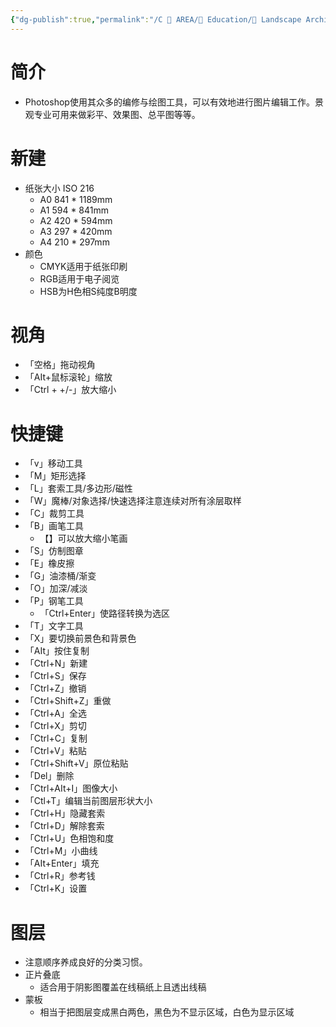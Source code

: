 ```yaml
---
{"dg-publish":true,"permalink":"/C 📔 AREA/📖 Education/🌳 Landscape Architecture/Adobe/Adobe_Photoshop/","noteIcon":"3","created":"2025-08-16T13:55:22.842+08:00","updated":"2025-08-17T13:23:25.010+08:00"}
---
```


# 简介  
-   Photoshop使用其众多的编修与绘图工具，可以有效地进行图片编辑工作。景观专业可用来做彩平、效果图、总平图等等。  
# 新建  
-   纸张大小 ISO 216  
	-   A0 841 * 1189mm  
	-   A1 594 * 841mm  
	-   A2 420 * 594mm  
	-   A3 297 * 420mm  
	-   A4 210 * 297mm  
-   颜色  
	-   CMYK适用于纸张印刷  
	-   RGB适用于电子阅览  
	-   HSB为H色相S纯度B明度  
# 视角  
-   「空格」拖动视角  
-   「AIt+鼠标滚轮」缩放  
-   「Ctrl + +/-」放大缩小  
# 快捷键  
-   「v」移动工具  
-   「M」矩形选择  
-   「L」套索工具/多边形/磁性  
-   「W」魔棒/对象选择/快速选择注意连续对所有涂层取样  
-   「C」裁剪工具  
-   「B」画笔工具  
	-   【】可以放大缩小笔画  
-   「S」仿制图章  
-   「E」橡皮擦  
-   「G」油漆桶/渐变  
-   「O」加深/减淡  
-   「P」钢笔工具  
	-   「Ctrl+Enter」使路径转换为选区  
-   「T」文字工具  
-   「X」要切换前景色和背景色  
-   「AIt」按住复制  
-   「Ctrl+N」新建  
-   「Ctrl+S」保存  
-   「Ctrl+Z」撤销  
-   「Ctrl+Shift+Z」重做  
-   「Ctrl+A」全选  
-   「Ctrl+X」剪切  
-   「Ctrl+C」复制  
-   「Ctrl+V」粘贴  
-   「Ctrl+Shift+V」原位粘贴  
-   「Del」删除  
-   「Ctrl+AIt+I」图像大小  
-   「Ctl+T」编辑当前图层形状大小  
-   「Ctrl+H」隐藏套索  
-   「Ctrl+D」解除套索  
-   「Ctrl+U」色相饱和度  
-   「Ctrl+M」小曲线  
-   「AIt+Enter」填充  
-   「Ctrl+R」参考钱  
-   「Ctrl+K」设置  
# 图层  
-   注意顺序养成良好的分类习惯。  
-   正片叠底  
	-   适合用于阴影图覆盖在线稿纸上且透出线稿  
-   蒙板  
	-   相当于把图层变成黑白两色，黑色为不显示区域，白色为显示区域